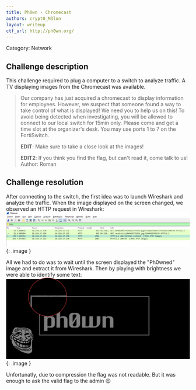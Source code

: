 ```yaml
---
title: Ph0wn - Chromecast
authors: crypt0_M3lon
layout: writeup
ctf_url: http://ph0wn.org/
---
```

Category: Network

## Challenge description
This challenge required to plug a computer to a switch to analyze traffic. A TV displaying images from the Chromecast was available.

> Our company has just acquired a chromecast to display information for employees. However, we suspect that someone found a way to take control of what is displayed! We need you to help us on this! To avoid being detected when investigating, you will be allowed to connect to our local switch for 15min only. Please come and get a time slot at the organizer's desk. You may use ports 1 to 7 on the FortiSwitch. 
>
> **EDIT**: Make sure to take a close look at the images! 
>
> **EDIT2**: If you think you find the flag, but can't read it, come talk to us! Author: Roman

## Challenge resolution
After connecting to the switch, the first idea was to launch Wireshark and analyze the traffic. When the image displayed on the screen changed, we observed an HTTP request in Wireshark:
![](/assets/ph0wn-chromecast-wireshark.png){: .image }

All we had to do was to wait until the screen displayed the "Ph0wned" image and extract it from Wireshark. Then by playing with brightness we were able to identify some text:
![](/assets/ph0wn-chromecast-flag.png){: .image }

Unfortunatly, due to compression the flag was not readable. But it was enough to ask the valid flag to the admin :wink:
